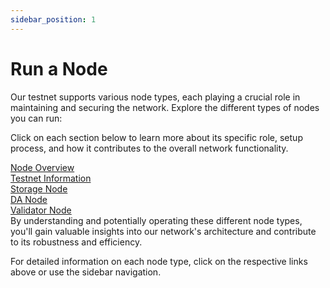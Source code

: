 ```yaml
---
sidebar_position: 1
---
```


# Run a Node

Our testnet supports various node types, each playing a crucial role in maintaining and securing the network. Explore the different types of nodes you can run:


Click on each section below to learn more about its specific role, setup process, and how it contributes to the overall network functionality.


<div class="nodeLinksContainer">
 <a href="../run-a-node/node-overview" class="nodeLink">
    <div class="nodeLinkInner">Node Overview</div>
  </a>
  <a href="../run-a-node/testnet-information" class="nodeLink">
    <div class="nodeLinkInner">Testnet Information</div>
  </a>
  <a href="../run-a-node/storage" class="nodeLink">
    <div class="nodeLinkInner">Storage Node</div>
  </a>
  <a href="../run-a-node/da" class="nodeLink">
    <div class="nodeLinkInner">DA Node</div>
  </a>
  <a href="../run-a-node/validator" class="nodeLink">
    <div class="nodeLinkInner">Validator Node</div>
  </a>
</div>
By understanding and potentially operating these different node types, you'll gain valuable insights into our network's architecture and contribute to its robustness and efficiency.

For detailed information on each node type, click on the respective links above or use the sidebar navigation.